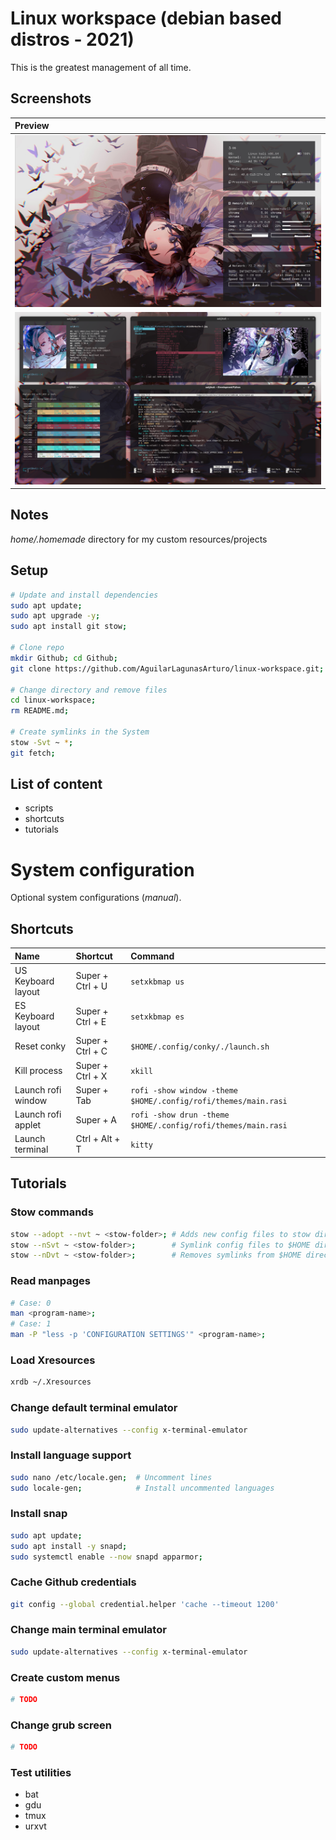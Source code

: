 # Linux workspace (debian based distros - 2021)
This is the greatest management of all time.
## Screenshots
|Preview|
|:-|
|![Desktop](home/.homemade/rice/ss-conky.png)|
|![Desktop](home/.homemade/rice/ss-desktop.png)|
## Notes
_home/.homemade_ directory for my custom resources/projects
## Setup
```bash
# Update and install dependencies
sudo apt update;
sudo apt upgrade -y;
sudo apt install git stow;

# Clone repo
mkdir Github; cd Github;
git clone https://github.com/AguilarLagunasArturo/linux-workspace.git;

# Change directory and remove files
cd linux-workspace;
rm README.md;

# Create symlinks in the System
stow -Svt ~ *;
git fetch;
```
## List of content
- scripts
- shortcuts
- tutorials

# System configuration
Optional system configurations (*manual*).
## Shortcuts
|Name|Shortcut|Command|
|:-|:-|:-|
|US Keyboard layout|Super + Ctrl + U|`setxkbmap us`|
|ES Keyboard layout|Super + Ctrl + E|`setxkbmap es`|
|Reset conky|Super + Ctrl + C|`$HOME/.config/conky/./launch.sh`|
|Kill process|Super + Ctrl + X|`xkill`|
|Launch rofi window|Super + Tab|`rofi -show window -theme $HOME/.config/rofi/themes/main.rasi`|
|Launch rofi applet|Super + A|`rofi -show drun -theme $HOME/.config/rofi/themes/main.rasi`|
|Launch terminal|Ctrl + Alt + T|`kitty`|
## Tutorials
### Stow commands
```bash
stow --adopt --nvt ~ <stow-folder>; # Adds new config files to stow directory
stow --nSvt ~ <stow-folder>;        # Symlink config files to $HOME directory
stow --nDvt ~ <stow-folder>;        # Removes symlinks from $HOME directory
```
### Read manpages
```bash
# Case: 0
man <program-name>;
# Case: 1
man -P "less -p 'CONFIGURATION SETTINGS'" <program-name>;
```
### Load Xresources
```bash
xrdb ~/.Xresources
```
### Change default terminal emulator
```bash
sudo update-alternatives --config x-terminal-emulator
```
### Install language support
```bash
sudo nano /etc/locale.gen;  # Uncomment lines
sudo locale-gen;            # Install uncommented languages
```
### Install snap
```bash
sudo apt update;
sudo apt install -y snapd;
sudo systemctl enable --now snapd apparmor;
```
### Cache Github credentials
```bash
git config --global credential.helper 'cache --timeout 1200'
```
### Change main terminal emulator
```bash
sudo update-alternatives --config x-terminal-emulator
```
### Create custom menus
```bash
# TODO
```
### Change grub screen
```bash
# TODO
```
### Test utilities
- bat
- gdu
- tmux
- urxvt
